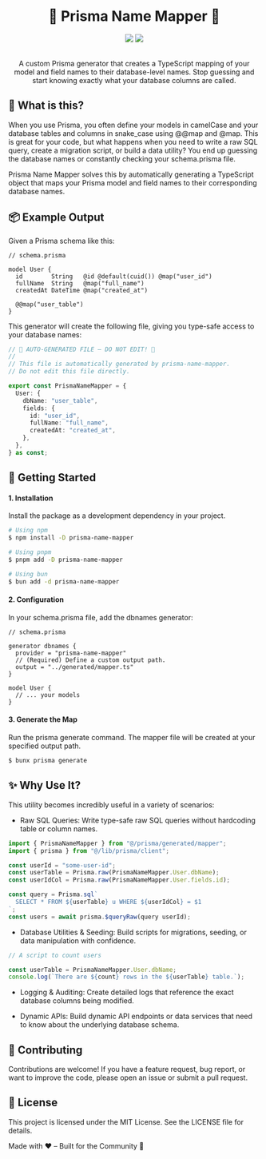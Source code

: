 <h1 align="center">
  🧭 Prisma Name Mapper 🧭
</h1>

<div align="center">
  <img src="https://img.shields.io/badge/Prisma-0F172A?&logo=prisma" />
  <img src="https://shields.io/badge/TypeScript-0F172A?logo=TypeScript&logoColor=06B6D4" />
</div>

<br />

<p align="center">A custom Prisma generator that creates a TypeScript mapping of your model and field names to their database-level names. Stop guessing and start knowing exactly what your database columns are called.</p>

## 🤔 What is this?

When you use Prisma, you often define your models in camelCase and your database tables and columns in snake_case using @@map and @map. This is great for your code, but what happens when you need to write a raw SQL query, create a migration script, or build a data utility? You end up guessing the database names or constantly checking your schema.prisma file.

Prisma Name Mapper solves this by automatically generating a TypeScript object that maps your Prisma model and field names to their corresponding database names.

## 📦 Example Output

Given a Prisma schema like this:

```prisma
// schema.prisma

model User {
  id        String   @id @default(cuid()) @map("user_id")
  fullName  String   @map("full_name")
  createdAt DateTime @map("created_at")

  @@map("user_table")
}
```

This generator will create the following file, giving you type-safe access to your database names:

```typescript
// 🔴 AUTO-GENERATED FILE — DO NOT EDIT! 🔴
//
// This file is automatically generated by prisma-name-mapper.
// Do not edit this file directly.

export const PrismaNameMapper = {
  User: {
    dbName: "user_table",
    fields: {
      id: "user_id",
      fullName: "full_name",
      createdAt: "created_at",
    },
  },
} as const;
```

## 🚀 Getting Started

#### 1. Installation

Install the package as a development dependency in your project.

```bash
# Using npm
$ npm install -D prisma-name-mapper

# Using pnpm
$ pnpm add -D prisma-name-mapper

# Using bun
$ bun add -d prisma-name-mapper
```

#### 2. Configuration

In your schema.prisma file, add the dbnames generator:

```prisma
// schema.prisma

generator dbnames {
  provider = "prisma-name-mapper"
  // (Required) Define a custom output path.
  output = "../generated/mapper.ts"
}

model User {
  // ... your models
}
```

#### 3. Generate the Map

Run the prisma generate command. The mapper file will be created at your specified output path.

```bash
$ bunx prisma generate
```

## ✨ Why Use It?

This utility becomes incredibly useful in a variety of scenarios:

- Raw SQL Queries: Write type-safe raw SQL queries without hardcoding table or column names.

```typescript
import { PrismaNameMapper } from "@/prisma/generated/mapper";
import { prisma } from "@/lib/prisma/client";

const userId = "some-user-id";
const userTable = Prisma.raw(PrismaNameMapper.User.dbName);
const userIdCol = Prisma.raw(PrismaNameMapper.User.fields.id);

const query = Prisma.sql`
  SELECT * FROM ${userTable} u WHERE ${userIdCol} = $1
`;
const users = await prisma.$queryRaw(query userId);
```

- Database Utilities & Seeding: Build scripts for migrations, seeding, or data manipulation with confidence.

```typescript
// A script to count users

const userTable = PrismaNameMapper.User.dbName;
console.log(`There are ${count} rows in the ${userTable} table.`);
```

- Logging & Auditing: Create detailed logs that reference the exact database columns being modified.

- Dynamic APIs: Build dynamic API endpoints or data services that need to know about the underlying database schema.

## 🤝 Contributing

Contributions are welcome! If you have a feature request, bug report, or want to improve the code, please open an issue or submit a pull request.

## 📜 License

This project is licensed under the MIT License. See the LICENSE file for details.

Made with ❤️ – Built for the Community 🤲
